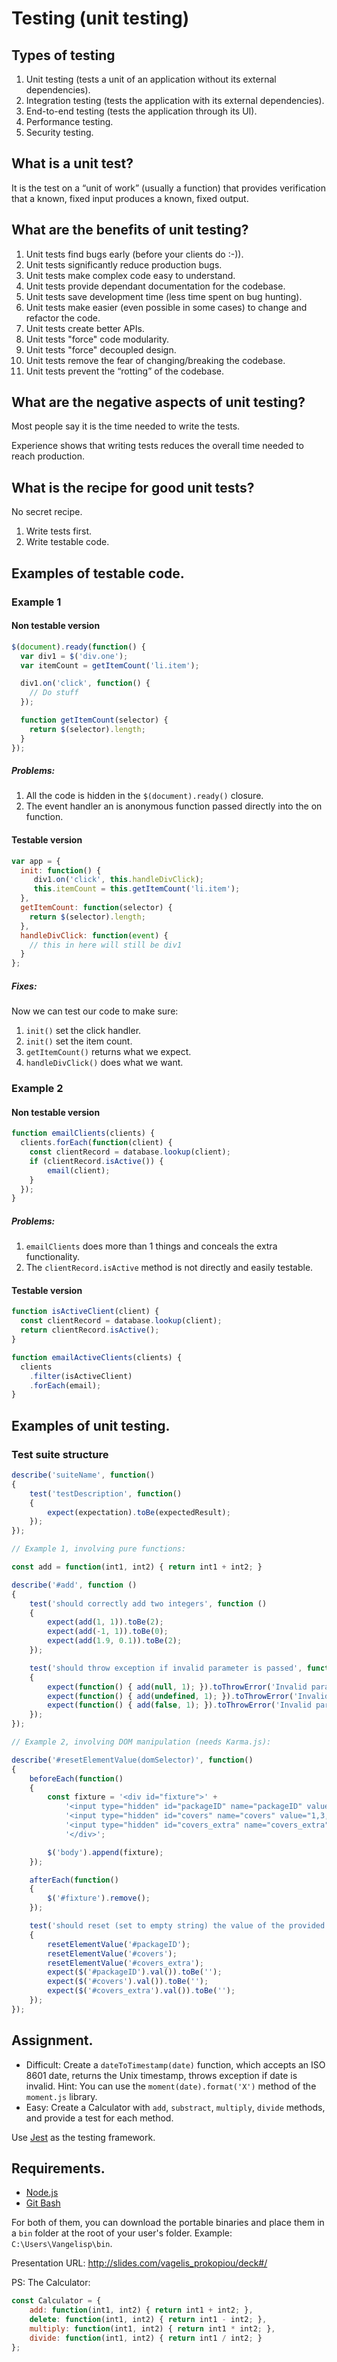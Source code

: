 # Testing (unit testing)

## Types of testing
1. Unit testing (tests a unit of an application without its external dependencies).
2. Integration testing (tests the application with its external dependencies).
3. End-to-end testing (tests the application through its UI).
4. Performance testing.
5. Security testing.

## What is a unit test?

It is the test on a “unit of work” (usually a function) that provides verification that a known, fixed input produces a known, fixed output.

## What are the benefits of unit testing?
1. Unit tests find bugs early (before your clients do :-)).
2. Unit tests significantly reduce production bugs.
3. Unit tests make complex code easy to understand.
4. Unit tests provide dependant documentation for the codebase.
5. Unit tests save development time (less time spent on bug hunting).
6. Unit tests make easier (even possible in some cases) to change and refactor the code.
7. Unit tests create better APIs.
8. Unit tests "force" code modularity.
9. Unit tests "force" decoupled design.
10. Unit tests remove the fear of changing/breaking the codebase.
11. Unit tests prevent the “rotting” of the codebase.

## What are the negative aspects of unit testing?
Most people say it is the time needed to write the tests.

Experience shows that writing tests reduces the overall time needed to reach production.

## What is the recipe for good unit tests?

No secret recipe.
1. Write tests first.
2. Write testable code.

## Examples of testable code.
### Example 1
#### Non testable version
```javascript
$(document).ready(function() {
  var div1 = $('div.one');
  var itemCount = getItemCount('li.item');

  div1.on('click', function() {
    // Do stuff
  });

  function getItemCount(selector) {
    return $(selector).length;
  }
});
```
##### Problems:
1. All the code is hidden in the `$(document).ready()` closure.
2. The event handler an is anonymous function passed directly into the on function.

#### Testable version
```javascript
var app = {
  init: function() {
     div1.on('click', this.handleDivClick);
     this.itemCount = this.getItemCount('li.item');
  },
  getItemCount: function(selector) {
    return $(selector).length;
  },
  handleDivClick: function(event) {
    // this in here will still be div1
  }
};
```
##### Fixes:
Now we can test our code to make sure:
1. `init()` set the click handler.
2. `init()` set the item count.
3. `getItemCount()` returns what we expect.
4. `handleDivClick()` does what we want.

### Example 2
#### Non testable version
```javascript
function emailClients(clients) {
  clients.forEach(function(client) {
    const clientRecord = database.lookup(client);
    if (clientRecord.isActive()) {
        email(client);
    }
  });
}
```

##### Problems:
1. `emailClients` does more than 1 things and conceals the extra functionality.
2. The `clientRecord.isActive` method is not directly and easily testable.

#### Testable version
```javascript
function isActiveClient(client) {
  const clientRecord = database.lookup(client);
  return clientRecord.isActive();
}

function emailActiveClients(clients) {
  clients
    .filter(isActiveClient)
    .forEach(email);
}
```

## Examples of unit testing.
### Test suite structure
```javascript
describe('suiteName', function()
{
    test('testDescription', function()
    {
        expect(expectation).toBe(expectedResult);
    });
});
```

```javascript
// Example 1, involving pure functions:

const add = function(int1, int2) { return int1 + int2; }

describe('#add', function ()
{
    test('should correctly add two integers', function ()
    {
        expect(add(1, 1)).toBe(2);
        expect(add(-1, 1)).toBe(0);
        expect(add(1.9, 0.1)).toBe(2);
    });

    test('should throw exception if invalid parameter is passed', function ()
    {
        expect(function() { add(null, 1); }).toThrowError('Invalid parameter');
        expect(function() { add(undefined, 1); }).toThrowError('Invalid parameter');
        expect(function() { add(false, 1); }).toThrowError('Invalid parameter');
    });
});
```
```javascript
// Example 2, involving DOM manipulation (needs Karma.js):

describe('#resetElementValue(domSelector)', function()
{
    beforeEach(function()
    {
        const fixture = '<div id="fixture">' +
            '<input type="hidden" id="packageID" name="packageID" value="1e-eru6">' +
            '<input type="hidden" id="covers" name="covers" value="1,3,5">' +
            '<input type="hidden" id="covers_extra" name="covers_extra" value="1,2">' +
            '</div>';

        $('body').append(fixture);
    });

    afterEach(function()
    {
        $('#fixture').remove();
    });

    test('should reset (set to empty string) the value of the provided selector', function()
    {
        resetElementValue('#packageID');
        resetElementValue('#covers');
        resetElementValue('#covers_extra');
        expect($('#packageID').val()).toBe('');
        expect($('#covers').val()).toBe('');
        expect($('#covers_extra').val()).toBe('');
    });
});
```

## Assignment.
* Difficult: Create a `dateToTimestamp(date)` function, which accepts an ISO 8601 date, returns the Unix timestamp, throws exception if date is invalid. Hint: You can use the `moment(date).format('X')` method of the `moment.js` library.
* Easy: Create a Calculator with `add`, `substract`, `multiply`, `divide` methods, and provide a test for each method.

Use [Jest](https://facebook.github.io/jest/docs/en/getting-started.html) as the testing framework.

## Requirements.
* [Node.js](https://nodejs.org/en/download/)
* [Git Bash](https://git-scm.com/downloads)

For both of them, you can download the portable binaries and place them in a `bin` folder at the root of your user's folder. Example: `C:\Users\Vangelisp\bin`.

Presentation URL: http://slides.com/vagelis_prokopiou/deck#/

PS: The Calculator:
```javascript
const Calculator = {
    add: function(int1, int2) { return int1 + int2; },
    delete: function(int1, int2) { return int1 - int2; },
    multiply: function(int1, int2) { return int1 * int2; },
    divide: function(int1, int2) { return int1 / int2; }
};
```
